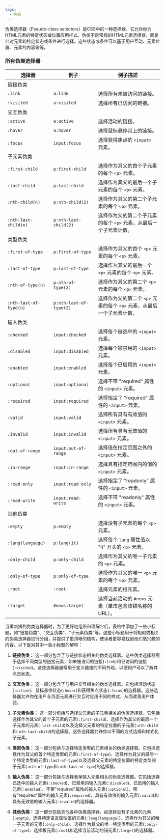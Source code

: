 ```yaml
---
tags:
  - 内容
---
```

伪类选择器（Pseudo-class selectors）是CSS中的一种选择器，它允许你为HTML元素的特定状态或位置应用样式。伪类不是常规的HTML元素选择器，而是针对元素的特定状态或条件进行选择。这些状态或条件可以基于用户互动、元素位置、元素的内容等等。



### 所有伪类选择器

| 选择器                | 例子                | 例子描述                                       |
|-----------------------|---------------------|----------------------------------------------|
| 链接伪类 |
| `:link`               | `a:link`            | 选择所有未被访问的链接。                    |
| `:visited`            | `a:visited`          | 选择所有已访问的链接。                        |
| 交互伪类 |
| `:active`             | `a:active`          | 选择活动的链接。                               |
| `:hover`              | `a:hover`           | 选择鼠标悬停其上的链接。                     |
| `:focus`              | `input:focus`       | 选择获得焦点的 `<input>` 元素。              |
| 子元素伪类 |
| `:first-child`        | `p:first-child`     | 选择作为其父的首个子元素的每个 `<p>` 元素。  |
| `:last-child`         | `p:last-child`      | 选择作为其父的最后一个子元素的每个 `<p>` 元素。  |
| `:nth-child(n)`       | `p:nth-child(2)`    | 选择作为其父的第二个子元素的每个 `<p>` 元素。 |
| `:nth-last-child(n)`  | `p:nth-last-child(2)` | 选择作为父的第二个子元素的每个 `<p>` 元素，从最后一个子元素计数。 |
| 类型伪类 |
| `:first-of-type`      | `p:first-of-type`   | 选择作为其父的首个 `<p>` 元素的每个 `<p>` 元素。  |
| `:last-of-type`       | `p:last-of-type`    | 选择作为其父的最后一个 `<p>` 元素的每个 `<p>` 元素。  |
| `:nth-of-type(n)`     | `p:nth-of-type(2)`  | 选择作为其父的第二个 `<p>` 元素的每个 `<p>` 元素。  |
| `:nth-last-of-type(n)` | `p:nth-last-of-type(2)` | 选择作为父的第二个 `<p>` 元素的每个 `<p>` 元素，从最后一个子元素计数。 |
| 输入伪类 |
| `:checked`            | `input:checked`     | 选择每个被选中的 `<input>` 元素。             |
| `:disabled`           | `input:disabled`    | 选择每个被禁用的 `<input>` 元素。             |
| `:enabled`            | `input:enabled`     | 选择每个已启用的 `<input>` 元素。             |
| `:optional`           | `input:optional`    | 选择不带 "required" 属性的 `<input>` 元素。   |
| `:required`           | `input:required`    | 选择指定了 "required" 属性的 `<input>` 元素。 |
| `:valid`              | `input:valid`       | 选择所有具有有效值的 `<input>` 元素。         |
| `:invalid`            | `input:invalid`     | 选择所有具有无效值的 `<input>` 元素。         |
| `:out-of-range`       | `input:out-of-range` | 选择值在指定范围之外的 `<input>` 元素。     |
| `:in-range`           | `input:in-range`    | 选择具有指定范围内的值的 `<input>` 元素。     |
| `:read-only`          | `input:read-only`   | 选择指定了 "readonly" 属性的 `<input>` 元素。 |
| `:read-write`         | `input:read-write`  | 选择不带 "readonly" 属性的 `<input>` 元素。  |
| 其他伪类 |
| `:empty`              | `p:empty`           | 选择没有子元素的每个 `<p>` 元素。            |
| `:lang(language)`      | `p:lang(it)`        | 选择每个 `lang` 属性值以 "it" 开头的 `<p>` 元素。 |
| `:only-child`         | `p:only-child`      | 选择作为其父的唯一子元素的 `<p>` 元素。     |
| `:only-of-type`       | `p:only-of-type`    | 选择作为其父的唯一 `<p>` 元素的每个 `<p>` 元素。  |
| `:root`               | `:root`             | 选择元素的根元素。                            |
| `:target`             | `#news:target`      | 选择当前活动的 `#news` 元素（单击包含该锚名称的 URL）。

当重新排列伪类选择器时，为了更好地组织和理解它们，表格中添加了一些小标题，如"链接伪类"、"交互伪类"、"子元素伪类"等。这些小标题用于将相似或相关的伪类选择器进行分组，并提供了更清晰的结构，使读者更容易找到他们感兴趣的内容。以下是对其中一些小标题的解释：

1. **链接伪类：** 这一部分包含了与链接状态相关的伪类选择器。这些伪类选择器用于选择不同类型的链接元素，如未被访问的链接(`:link`)和已访问的链接(`:visited`)。这些选择器通常用于定义链接的不同外观，以便用户可以了解其点击状态。

2. **交互伪类：** 这一部分包含了与用户交互相关的伪类选择器。它包括活动状态(`:active`)、鼠标悬停状态(`:hover`)和获得焦点状态(`:focus`)的选择器。这些选择器允许你在用户与页面元素进行交互时应用不同的样式，从而改善用户体验。

3. **子元素伪类：** 这一部分包括与选择父元素的子元素相关的伪类选择器。它包括选择作为其父的首个子元素的元素(`:first-child`)、选择作为其父的最后一个子元素的元素(`:last-child`)以及选择父元素的特定位置的子元素(`:nth-child`和`:nth-last-child`)的选择器。这些选择器允许你以不同的方式选择和样式化子元素。

4. **类型伪类：** 这一部分包括与选择特定类型的元素相关的伪类选择器。它包括选择作为其父的首个特定类型的元素(`:first-of-type`)、选择作为其父的最后一个特定类型的元素(`:last-of-type`)以及选择父元素的特定位置的特定类型的子元素(`:nth-of-type`和`:nth-last-of-type`)的选择器。

5. **输入伪类：** 这一部分包括与选择表单输入元素相关的伪类选择器。它包括选择已选中的输入元素(`:checked`)、已禁用的输入元素(`:disabled`)、已启用的输入元素(`:enabled`)、不带"required"属性的输入元素(`:optional`)、带有"required"属性的输入元素(`:required`)、具有有效值的输入元素(`:valid`)和具有无效值的输入元素(`:invalid`)的选择器。

6. **其他伪类：** 这一部分包括其他各种伪类选择器，如选择没有子元素的元素(`:empty`)、选择特定语言属性值的元素(`:lang(language)`)、选择作为其父的唯一子元素的元素(`:only-child`)、选择作为其父的唯一特定类型的元素(`:only-of-type`)、选择根元素(`:root`)和选择当前活动的锚元素(`:target`)的选择器。
